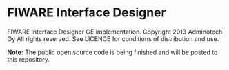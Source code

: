 FIWARE Interface Designer
=========================

FIWARE Interface Designer GE implementation. Copyright 2013 Adminotech Oy All rights reserved. See LICENCE for conditions of distribution and use.

**Note:** The public open source code is being finished and will be posted to this repository.
